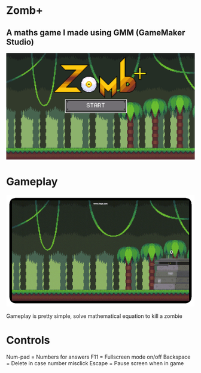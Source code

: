 # Zomb+ #
## A maths game I made using GMM (GameMaker Studio) ##

<p align="center">
  <img src="images/title.png" />
</p>

# Gameplay #

<p align="center">
  <img src="images/gameplay.gif" />
</p>

Gameplay is pretty simple, solve mathematical equation to kill a zombie

# Controls #

Num-pad = Numbers for answers
F11 = Fullscreen mode on/off
Backspace = Delete in case number misclick
Escape = Pause screen when in game

